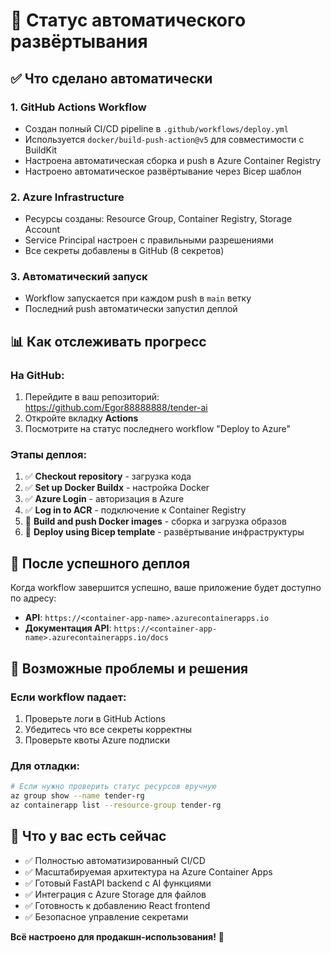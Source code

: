 # 🚀 Статус автоматического развёртывания

## ✅ Что сделано автоматически

### 1. **GitHub Actions Workflow**

- Создан полный CI/CD pipeline в `.github/workflows/deploy.yml`
- Используется `docker/build-push-action@v5` для совместимости с BuildKit
- Настроена автоматическая сборка и push в Azure Container Registry
- Настроено автоматическое развёртывание через Bicep шаблон

### 2. **Azure Infrastructure**

- Ресурсы созданы: Resource Group, Container Registry, Storage Account
- Service Principal настроен с правильными разрешениями
- Все секреты добавлены в GitHub (8 секретов)

### 3. **Автоматический запуск**

- Workflow запускается при каждом push в `main` ветку
- Последний push автоматически запустил деплой

## 📊 Как отслеживать прогресс

### На GitHub:

1. Перейдите в ваш репозиторий: https://github.com/Egor88888888/tender-ai
2. Откройте вкладку **Actions**
3. Посмотрите на статус последнего workflow "Deploy to Azure"

### Этапы деплоя:

1. ✅ **Checkout repository** - загрузка кода
2. ✅ **Set up Docker Buildx** - настройка Docker
3. ✅ **Azure Login** - авторизация в Azure
4. ✅ **Log in to ACR** - подключение к Container Registry
5. 🔄 **Build and push Docker images** - сборка и загрузка образов
6. 🔄 **Deploy using Bicep template** - развёртывание инфраструктуры

## 🎯 После успешного деплоя

Когда workflow завершится успешно, ваше приложение будет доступно по адресу:

- **API**: `https://<container-app-name>.azurecontainerapps.io`
- **Документация API**: `https://<container-app-name>.azurecontainerapps.io/docs`

## 🔧 Возможные проблемы и решения

### Если workflow падает:

1. Проверьте логи в GitHub Actions
2. Убедитесь что все секреты корректны
3. Проверьте квоты Azure подписки

### Для отладки:

```bash
# Если нужно проверить статус ресурсов вручную
az group show --name tender-rg
az containerapp list --resource-group tender-rg
```

## 🎉 Что у вас есть сейчас

- ✅ Полностью автоматизированный CI/CD
- ✅ Масштабируемая архитектура на Azure Container Apps
- ✅ Готовый FastAPI backend с AI функциями
- ✅ Интеграция с Azure Storage для файлов
- ✅ Готовность к добавлению React frontend
- ✅ Безопасное управление секретами

**Всё настроено для продакшн-использования!** 🎊
